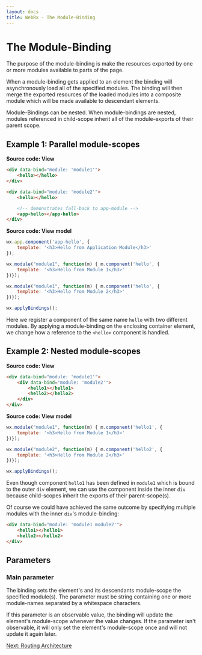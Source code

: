 ```yaml
---
layout: docs
title: WebRx - The Module-Binding
---
```

# The Module-Binding

The purpose of the module-binding is make the resources exported by one or more modules 
available to parts of the page.

When a module-binding gets applied to an element the binding will asynchronously load
all of the specified modules. The binding will then merge the exported resources of the loaded
modules into a composite module which will be made available to descendant elements. 

Module-Bindings can be nested. When module-bindings are nested, modules referenced in
child-scope inherit all of the module-exports of their parent scope. 

## Example 1: Parallel module-scopes

<div class="panel panel-default" id="module-example1">
	<div class="panel-body">
		<div data-bind="module: 'module1'">
			<hello></hello>
		</div>
		<div data-bind="module: 'module2'">
			<hello></hello>
			<app-hello></app-hello>
		</div>
	</div>
</div>
  
<script type="text/javascript">
wx.app.component('app-hello', {
    template: '<h3>Hello from Application Module</h3>'
});

wx.module("module1", function(m) { m.component('hello', {
    template: '<h3>Hello from Module 1</h3>'
})});

wx.module("module2", function(m) { m.component('hello', {
    template: '<h3>Hello from Module 2</h3>'
})});


wx.applyBindings(undefined, document.getElementById('module-example1'));
</script>


**Source code: View**

```html
<div data-bind="module: 'module1'">
	<hello></hello>
</div>

<div data-bind="module: 'module2'">
	<hello></hello>

	<!-- demonstrates fall-back to app-module -->
	<app-hello></app-hello>
</div>
```

**Source code: View model**

```javascript
wx.app.component('app-hello', {
    template: '<h3>Hello from Application Module</h3>'
});

wx.module("module1", function(m) { m.component('hello', {
    template: '<h3>Hello from Module 1</h3>'
})});

wx.module("module1", function(m) { m.component('hello', {
    template: '<h3>Hello from Module 2</h3>'
})});

wx.applyBindings();
```

Here we register a component of the same name <code>hello</code> with two different modules. By applying a module-binding
on the enclosing container element, we change how a reference to the <code>&lt;hello&gt;</code> component is handled.

## Example 2: Nested module-scopes

<div class="panel panel-default" id="module-example2">
	<div class="panel-body">
		<div data-bind="module: 'module1'">
			<div data-bind="module: 'module2'">
				<hello1></hello1>
				<hello2></hello2>
			</div>
		</div>
	</div>
</div>
  
<script type="text/javascript">
wx.module("module1", function(m) { m.component('hello1', {
    template: '<h3>Hello from Module 1</h3>'
})});

wx.module("module2", function(m) { m.component('hello2', {
    template: '<h3>Hello from Module 2</h3>'
})});

wx.applyBindings(undefined, document.getElementById('module-example2'));
</script>


**Source code: View**

```html
<div data-bind="module: 'module1'">
	<div data-bind="module: 'module2'">
		<hello1></hello1>
		<hello2></hello2>
	</div>
</div>
```

**Source code: View model**

```javascript
wx.module("module1", function(m) { m.component('hello1', {
    template: '<h3>Hello from Module 1</h3>'
})});

wx.module("module2", function(m) { m.component('hello2', {
    template: '<h3>Hello from Module 2</h3>'
})});

wx.applyBindings();
```

Even though component <code>hello1</code> has been defined in <code>module1</code> which is bound to 
the outer <code>div</code> element, we can use the component inside the inner <code>div</code> because child-scopes inherit the exports of their parent-scope(s).

Of course we could have achieved the same outcome by specifying multiple modules with the inner <code>div</code>'s module-binding:

```html
<div data-bind="module: 'module1 module2'">
	<hello1></hello1>
	<hello2></hello2>
</div>
```

## Parameters

### Main parameter

The binding sets the element's and its descendants module-scope the specified module(s). The parameter must be string containing
one or more module-names separated by a whitespace characters.

If this parameter is an observable value, the binding will update the element's module-scope whenever the value changes. 
If the parameter isn't observable, it will only set the element's module-scope once and will not update it again later.

<a class="next-topic" href="/docs/routing-overview.html#start">Next: Routing Architecture</a>